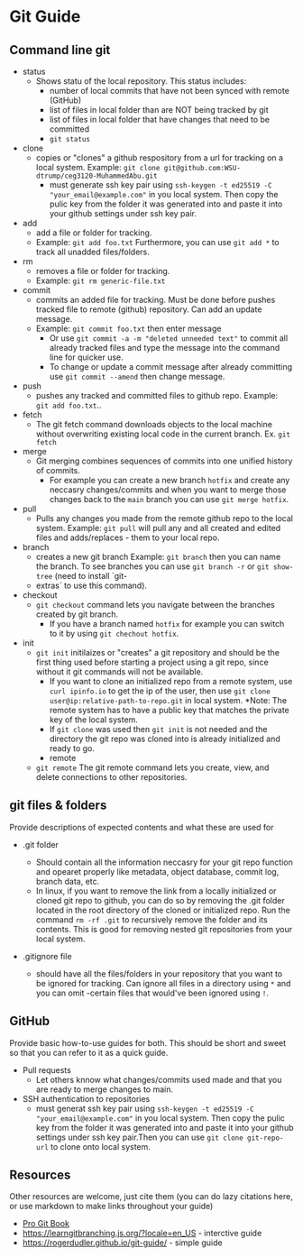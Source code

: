 # Git Guide



## Command line git

- status
  - Shows statu of the local repository. This status includes:
    - number of local commits that have not been synced with remote (GitHub)
    - list of files in local folder than are NOT being tracked by git
    - list of files in local folder that have changes that need to be committed 
    - `git status`
- clone 
  - copies or "clones" a github respository from a url for tracking on a local system. Example: `git clone git@github.com:WSU-dtrump/ceg3120-MuhammedAbu.git`
    - must generate ssh key pair using `ssh-keygen -t ed25519 -C "your_email@example.com"` in you local system.  Then copy the pulic key from the folder it was generated into and paste it into your github settings under ssh key pair. 
- add
  - add a file or folder for tracking. 
  - Example: `git add foo.txt` Furthermore, you can use `git add *` to track all unadded files/folders. 
- rm
  - removes a file or folder for tracking.
  - Example: `git rm generic-file.txt`
- commit
  - commits an added file for tracking. Must be done before pushes tracked file to remote (github) repository. Can add an update message.
  - Example: `git commit foo.txt` then enter message 
    - Or use `git commit -a -m "deleted unneeded text"` to commit all already tracked files and type the message into the command line for quicker use.
    - To change or update a commit message after already committing use `git commit --amend` then change message. 
- push
  - pushes any tracked and committed files to github repo. Example: ` git add foo.txt`.. 
- fetch
  - The git fetch command downloads objects to the local machine without overwriting existing local code in the current branch. Ex. `git fetch`
- merge
  - Git merging combines sequences of commits into one unified history of commits. 
    - For example you can create a new branch `hotfix` and create any neccasry changes/commits and when you want to merge those changes back to the `main` branch you can use `git merge hotfix`. 
- pull
  - Pulls any changes you made from the remote github repo to the local system. Example: `git pull` will pull any and all created and edited files and adds/replaces     - them to your local repo. 
- branch
  - creates a new git branch Example: `git branch` then you can name the branch. To see branches you can use `git branch -r` or `git show-tree` (need to install `git-
  - extras` to use this command).
- checkout
  - `git checkout` command lets you navigate between the branches created by git branch.
    -  If you have a branch named `hotfix` for example you can switch to it by using `git chechout hotfix`.
- init
  - `git init` initilaizes or "creates" a git repository and should be the first thing used before starting a project using a git repo, since without it git commands will not be available.
    - If you want to clone an initialized repo from a remote system, use `curl ipinfo.io` to get the ip of the user, then use `git clone user@ip:relative-path-to-repo.git` in local system. *Note: The remote system has to have a public key that matches the private key of the local system.
    - If `git clone` was used then `git init` is not needed and the directory the git repo was cloned into is already initialized and ready to go.
    - remote
  - `git remote` The git remote command lets you create, view, and delete connections to other repositories.

## git files & folders

Provide descriptions of expected contents and what these are used for

- .git folder
  - Should contain all the information neccasry for your git repo function and opearet properly like metadata, object database, commit log, branch data, etc.
  - In linux, if you want to remove the link from a locally initialized or cloned git repo to github, you can do so by removing the .git folder located in the root directory of the cloned or initialized repo. Run the command `rm -rf .git` to   recursively remove the folder and its contents. This is good for removing nested git repositories from your local system.

- .gitignore file
  - should have all the files/folders in your repository that you want to be ignored for tracking. Can ignore all files in a directory using `*` and you can omit         -certain files that would've been ignored using `!`. 


## GitHub

Provide basic how-to-use guides for both.  This should be short and sweet so that you can refer to it as a quick guide.

- Pull requests
  - Let others knnow what changes/commits used made and that you are ready to merge changes to main. 
- SSH authentication to repositories
  - must generat ssh key pair using `ssh-keygen -t ed25519 -C "your_email@example.com"` in you local system. Then copy the pulic key from the folder it was generated into and paste it into your github settings under ssh key pair.Then you can use `git clone git-repo-url` to clone onto local system.  


## Resources
Other resources are welcome, just cite them (you can do lazy citations here, or use markdown to make links throughout your guide)

- [Pro Git Book](https://git-scm.com/book/en/v2)
- https://learngitbranching.js.org/?locale=en_US - interctive guide
- https://rogerdudler.github.io/git-guide/ - simple guide


